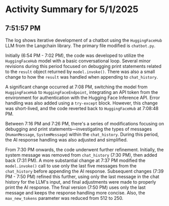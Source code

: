 # Activity Summary for 5/1/2025

## 7:51:57 PM
The log shows iterative development of a chatbot using the `HuggingFaceHub` LLM from the Langchain library.  The primary file modified is `chatbot.py`.

Initially (6:54 PM - 7:02 PM), the code was developed to utilize the `HuggingFaceHub` model with a basic conversational loop.  Several minor revisions during this period focused on debugging print statements related to the `result` object returned by `model.invoke()`. There was also a small change to how the `result` was handled when appending to `chat_history`.

A significant change occurred at 7:08 PM, switching the model from `HuggingFaceHub` to `HuggingFaceEndpoint`,  integrating an API token from the environment for authentication with the Hugging Face Inference API.  Error handling was also added using a `try-except` block.  However, this change was short-lived, and the code reverted back to `HuggingFaceHub` at 7:08:48 PM.

Between 7:16 PM and 7:26 PM, there's a series of modifications focusing on debugging and print statements—investigating the types of messages (`HumanMessage`, `SystemMessage`) within the `chat_history`.  During this period, the AI response handling was also adjusted and simplified.


From 7:30 PM onwards, the code underwent further refinement.  Initially, the system message was removed from `chat_history` (7:30 PM), then added back (7:31 PM). A more substantial change at 7:37 PM modified the `model.invoke()` call to use only the last five messages from the `chat_history` before appending the AI response.   Subsequent changes (7:39 PM - 7:50 PM) refined this further, using only the last message in the chat history for the LLM's input, and final adjustments were made to properly print the AI response. The final version (7:50 PM) uses only the last message and keeps the response handling more concise. Also, the `max_new_tokens` parameter was reduced from 512 to 250.

